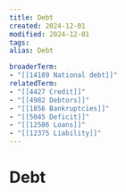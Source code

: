 ```yaml
---
title: Debt
created: 2024-12-01
modified: 2024-12-01
tags: 
alias: Debt

broaderTerm:
- "[[14189 National debt]]"
relatedTerm:
- "[[4427 Credit]]"
- "[[4982 Debtors]]"
- "[[1856 Bankruptcies]]"
- "[[5045 Deficit]]"
- "[[12586 Loans]]"
- "[[12375 Liability]]"
---
```

# Debt
